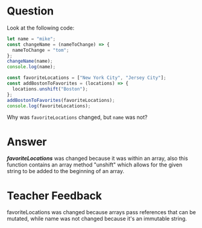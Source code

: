 # Question

Look at the following code:

```js
let name = "mike";
const changeName = (nameToChange) => {
  nameToChange = "tom";
};
changeName(name);
console.log(name);

const favoriteLocations = ["New York City", "Jersey City"];
const addBostonToFavorites = (locations) => {
  locations.unshift("Boston");
};
addBostonToFavorites(favoriteLocations);
console.log(favoriteLocations);
```

Why was `favoriteLocations` changed, but `name` was not?

# Answer
***favoriteLocations*** was changed because it was within an array, also this function contains an array method "unshift" which allows for the given string to be added to the beginning of an array. 
# Teacher Feedback
favoriteLocations was changed because arrays pass references that can be mutated, while name was not changed because it's an immutable string.
